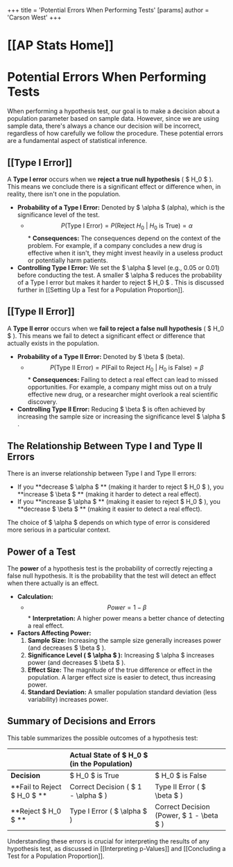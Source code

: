 +++
 title = 'Potential Errors When Performing Tests'
[params]
	author = 'Carson West'
+++
# [[AP Stats Home]]
# Potential Errors When Performing Tests

When performing a hypothesis test, our goal is to make a decision about a population parameter based on sample data. However, since we are using sample data, there's always a chance our decision will be incorrect, regardless of how carefully we follow the procedure. These potential errors are a fundamental aspect of statistical inference.

## [[Type I Error]]

A **Type I error** occurs when we **reject a true null hypothesis** ( $ H_0 $ ). This means we conclude there is a significant effect or difference when, in reality, there isn't one in the population.

*   **Probability of a Type I Error:** Denoted by  $ \alpha $  (alpha), which is the significance level of the test.
    *    $$ P(\text{Type I Error}) = P(\text{Reject } H_0 \text{ | } H_0 \text{ is True}) = \alpha $$  *   **Consequences:** The consequences depend on the context of the problem. For example, if a company concludes a new drug is effective when it isn't, they might invest heavily in a useless product or potentially harm patients.
*   **Controlling Type I Error:** We set the  $ \alpha $  level (e.g., 0.05 or 0.01) before conducting the test. A smaller  $ \alpha $  reduces the probability of a Type I error but makes it harder to reject  $ H_0 $ . This is discussed further in [[Setting Up a Test for a Population Proportion]].

## [[Type II Error]]

A **Type II error** occurs when we **fail to reject a false null hypothesis** ( $ H_0 $ ). This means we fail to detect a significant effect or difference that actually exists in the population.

*   **Probability of a Type II Error:** Denoted by  $ \beta $  (beta).
    *    $$ P(\text{Type II Error}) = P(\text{Fail to Reject } H_0 \text{ | } H_0 \text{ is False}) = \beta $$  *   **Consequences:** Failing to detect a real effect can lead to missed opportunities. For example, a company might miss out on a truly effective new drug, or a researcher might overlook a real scientific discovery.
*   **Controlling Type II Error:** Reducing  $ \beta $  is often achieved by increasing the sample size or increasing the significance level  $ \alpha $ .

## The Relationship Between Type I and Type II Errors

There is an inverse relationship between Type I and Type II errors:
*   If you **decrease  $ \alpha $ ** (making it harder to reject  $ H_0 $ ), you **increase  $ \beta $ ** (making it harder to detect a real effect).
*   If you **increase  $ \alpha $ ** (making it easier to reject  $ H_0 $ ), you **decrease  $ \beta $ ** (making it easier to detect a real effect).

The choice of  $ \alpha $  depends on which type of error is considered more serious in a particular context.

## Power of a Test

The **power** of a hypothesis test is the probability of correctly rejecting a false null hypothesis. It is the probability that the test will detect an effect when there actually is an effect.

*   **Calculation:**
    *    $$ Power = 1 - \beta $$  *   **Interpretation:** A higher power means a better chance of detecting a real effect.
*   **Factors Affecting Power:**
    1.  **Sample Size:** Increasing the sample size generally increases power (and decreases  $ \beta $ ).
    2.  **Significance Level ( $ \alpha $ ):** Increasing  $ \alpha $  increases power (and decreases  $ \beta $ ).
    3.  **Effect Size:** The magnitude of the true difference or effect in the population. A larger effect size is easier to detect, thus increasing power.
    4.  **Standard Deviation:** A smaller population standard deviation (less variability) increases power.

## Summary of Decisions and Errors

This table summarizes the possible outcomes of a hypothesis test:

|                        | **Actual State of  $ H_0 $  (in the Population)** |                                                                  |
| :--------------------- | :-------------------------------------------- | :--------------------------------------------------------------- |
| **Decision**           |  $ H_0 $  is True                                 |  $ H_0 $  is False                                                   |
| **Fail to Reject  $ H_0 $ ** | Correct Decision ( $ 1 - \alpha $ )               | Type II Error ( $ \beta $ )                                          |
| **Reject  $ H_0 $ **       | Type I Error ( $ \alpha $ )                       | Correct Decision (Power,  $ 1 - \beta $ )                           |

Understanding these errors is crucial for interpreting the results of any hypothesis test, as discussed in [[Interpreting p-Values]] and [[Concluding a Test for a Population Proportion]].